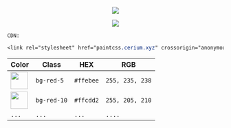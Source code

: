 
<p align="center"> <img src="https://i.imgur.com/caJNU2a.png"> </p>

<p align="center"> <img src="https://i.imgur.com/q7CeTIy.png"> </p>

` CDN: `
```css
<link rel="stylesheet" href="paintcss.cerium.xyz" crossorigin="anonymous" /> COMING SOON
```

| Color                                                       | Class                | HEX                | RGB                       |
| ---                                                         | ---                 | ---                 | ---                       |
| <img width="40" src="https://i.imgur.com/91TlDMf.png">      | ```bg-red-5```      | ```#ffebee```       | ```255, 235, 238```       |
| <img width="40" src="https://i.imgur.com/SpVf22g.png">      | ```bg-red-10```     | ```#ffcdd2```       | ```255, 205, 210```       |
| ```...```     | ```...```     | ```...```       | ```....```       |



